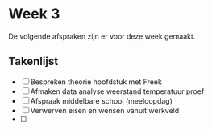 # Week 3
De volgende afspraken zijn er voor deze week gemaakt.

## Takenlijst
- [ ] Bespreken theorie hoofdstuk met Freek
- [ ] Afmaken data analyse weerstand temperatuur proef
- [ ] Afspraak middelbare school (meeloopdag)
- [ ] Verwerven eisen en wensen vanuit werkveld
- [ ] 
